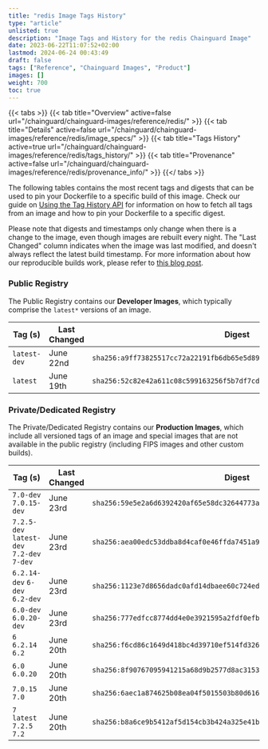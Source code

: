 ```yaml
---
title: "redis Image Tags History"
type: "article"
unlisted: true
description: "Image Tags and History for the redis Chainguard Image"
date: 2023-06-22T11:07:52+02:00
lastmod: 2024-06-24 00:43:49
draft: false
tags: ["Reference", "Chainguard Images", "Product"]
images: []
weight: 700
toc: true
---
```


{{< tabs >}}
{{< tab title="Overview" active=false url="/chainguard/chainguard-images/reference/redis/" >}}
{{< tab title="Details" active=false url="/chainguard/chainguard-images/reference/redis/image_specs/" >}}
{{< tab title="Tags History" active=true url="/chainguard/chainguard-images/reference/redis/tags_history/" >}}
{{< tab title="Provenance" active=false url="/chainguard/chainguard-images/reference/redis/provenance_info/" >}}
{{</ tabs >}}

The following tables contains the most recent tags and digests that can be used to pin your Dockerfile to a specific build of this image. Check our guide on [Using the Tag History API](/chainguard/chainguard-images/using-the-tag-history-api/) for information on how to fetch all tags from an image and how to pin your Dockerfile to a specific digest.

Please note that digests and timestamps only change when there is a change to the image, even though images are rebuilt every night. The "Last Changed" column indicates when the image was last modified, and doesn't always reflect the latest build timestamp. For more information about how our reproducible builds work, please refer to [this blog post](https://www.chainguard.dev/unchained/reproducing-chainguards-reproducible-image-builds).

### Public Registry
The Public Registry contains our **Developer Images**, which typically comprise the `latest*` versions of an image.

| Tag (s)       | Last Changed | Digest                                                                    |
|---------------|--------------|---------------------------------------------------------------------------|
|  `latest-dev` | June 22nd    | `sha256:a9ff73825517cc72a22191fb6db65e5d89d4536c927b1e325874554fe2370811` |
|  `latest`     | June 19th    | `sha256:52c82e42a611c08c599163256f5b7df7cd65aab7f65015c2aa35120f21573b34` |


### Private/Dedicated Registry
The Private/Dedicated Registry contains our **Production Images**, which include all versioned tags of an image and special images that are not available in the public registry (including FIPS images and other custom builds).

| Tag (s)                                     | Last Changed | Digest                                                                    |
|---------------------------------------------|--------------|---------------------------------------------------------------------------|
|  `7.0-dev` `7.0.15-dev`                     | June 23rd    | `sha256:59e5e2a6d6392420af65e58dc32644773aad7769f34bcc746efc2aa2b5445ff3` |
|  `7.2.5-dev` `latest-dev` `7.2-dev` `7-dev` | June 23rd    | `sha256:aea00edc53ddba8d4caf0e46ffda7451a91687c2cb66cf72debd093f2eb5970a` |
|  `6.2.14-dev` `6-dev` `6.2-dev`             | June 23rd    | `sha256:1123e7d8656dadc0afd14dbaee60c724edceb35c62ab2f98197700966f1d80ff` |
|  `6.0-dev` `6.0.20-dev`                     | June 23rd    | `sha256:777edfcc8774dd4e0e3921595a2fdf0efb17fdd2d7ce7ceb08c20718cf98219f` |
|  `6` `6.2.14` `6.2`                         | June 20th    | `sha256:f6cd86c1649d418bc4d39710ef514fd3268d14384b667c859b7c7ac7d219102a` |
|  `6.0` `6.0.20`                             | June 20th    | `sha256:8f90767095941215a68d9b2577d8ac315302dc718a1f2456c791fe5fd42934ee` |
|  `7.0.15` `7.0`                             | June 20th    | `sha256:6aec1a874625b08ea04f5015503b80d61653545e6d5a6d2481197d5c4bcca466` |
|  `7` `latest` `7.2.5` `7.2`                 | June 20th    | `sha256:b8a6ce9b5412af5d154cb3b424a325e41ba373c187d8a0ec6b70dfbab7954faa` |

